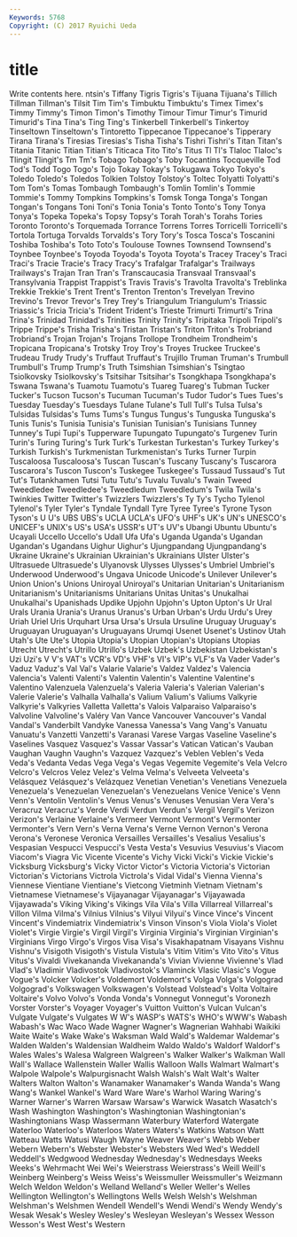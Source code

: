 ```yaml
---
Keywords: 5768 
Copyright: (C) 2017 Ryuichi Ueda
---
```


# title

Write contents here.
ntsin's Tiffany Tigris Tigris's Tijuana
Tijuana's Tillich Tillman Tillman's Tilsit Tim Tim's Timbuktu Timbuktu's Timex
Timex's Timmy Timmy's Timon Timon's Timothy Timour Timur Timur's Timurid
Timurid's Tina Tina's Ting Ting's Tinkerbell Tinkerbell's Tinkertoy Tinseltown Tinseltown's
Tintoretto Tippecanoe Tippecanoe's Tipperary Tirana Tirana's Tiresias Tiresias's Tisha Tisha's
Tishri Tishri's Titan Titan's Titania Titanic Titian Titian's Titicaca Tito
Tito's Titus Tl Tl's Tlaloc Tlaloc's Tlingit Tlingit's Tm Tm's
Tobago Tobago's Toby Tocantins Tocqueville Tod Tod's Todd Togo Togo's
Tojo Tokay Tokay's Tokugawa Tokyo Tokyo's Toledo Toledo's Toledos Tolkien
Tolstoy Tolstoy's Toltec Tolyatti Tolyatti's Tom Tom's Tomas Tombaugh Tombaugh's
Tomlin Tomlin's Tommie Tommie's Tommy Tompkins Tompkins's Tomsk Tonga Tonga's
Tongan Tongan's Tongans Toni Toni's Tonia Tonia's Tonto Tonto's Tony
Tonya Tonya's Topeka Topeka's Topsy Topsy's Torah Torah's Torahs Tories
Toronto Toronto's Torquemada Torrance Torrens Torres Torricelli Torricelli's Tortola Tortuga
Torvalds Torvalds's Tory Tory's Tosca Tosca's Toscanini Toshiba Toshiba's Toto
Toto's Toulouse Townes Townsend Townsend's Toynbee Toynbee's Toyoda Toyoda's Toyota
Toyota's Tracey Tracey's Traci Traci's Tracie Tracie's Tracy Tracy's Trafalgar
Trafalgar's Trailways Trailways's Trajan Tran Tran's Transcaucasia Transvaal Transvaal's Transylvania
Trappist Trappist's Travis Travis's Travolta Travolta's Treblinka Trekkie Trekkie's Trent
Trent's Trenton Trenton's Trevelyan Trevino Trevino's Trevor Trevor's Trey Trey's
Triangulum Triangulum's Triassic Triassic's Tricia Tricia's Trident Trident's Trieste Trimurti
Trimurti's Trina Trina's Trinidad Trinidad's Trinities Trinity Trinity's Tripitaka Tripoli
Tripoli's Trippe Trippe's Trisha Trisha's Tristan Tristan's Triton Triton's Trobriand
Trobriand's Trojan Trojan's Trojans Trollope Trondheim Trondheim's Tropicana Tropicana's Trotsky
Troy Troy's Troyes Truckee Truckee's Trudeau Trudy Trudy's Truffaut Truffaut's
Trujillo Truman Truman's Trumbull Trumbull's Trump Trump's Truth Tsimshian Tsimshian's
Tsingtao Tsiolkovsky Tsiolkovsky's Tsitsihar Tsitsihar's Tsongkhapa Tsongkhapa's Tswana Tswana's Tuamotu
Tuamotu's Tuareg Tuareg's Tubman Tucker Tucker's Tucson Tucson's Tucuman Tucuman's
Tudor Tudor's Tues Tues's Tuesday Tuesday's Tuesdays Tulane Tulane's Tull
Tull's Tulsa Tulsa's Tulsidas Tulsidas's Tums Tums's Tungus Tungus's Tunguska
Tunguska's Tunis Tunis's Tunisia Tunisia's Tunisian Tunisian's Tunisians Tunney Tunney's
Tupi Tupi's Tupperware Tupungato Tupungato's Turgenev Turin Turin's Turing Turing's
Turk Turk's Turkestan Turkestan's Turkey Turkey's Turkish Turkish's Turkmenistan Turkmenistan's
Turks Turner Turpin Tuscaloosa Tuscaloosa's Tuscan Tuscan's Tuscany Tuscany's Tuscarora
Tuscarora's Tuscon Tuscon's Tuskegee Tuskegee's Tussaud Tussaud's Tut Tut's Tutankhamen
Tutsi Tutu Tutu's Tuvalu Tuvalu's Twain Tweed Tweedledee Tweedledee's Tweedledum
Tweedledum's Twila Twila's Twinkies Twitter Twitter's Twizzlers Twizzlers's Ty Ty's
Tycho Tylenol Tylenol's Tyler Tyler's Tyndale Tyndall Tyre Tyree Tyree's
Tyrone Tyson Tyson's U U's UBS UBS's UCLA UCLA's UFO's
UHF's UK's UN's UNESCO's UNICEF's UNIX's US's USA's USSR's UT's
UV's Ubangi Ubuntu Ubuntu's Ucayali Uccello Uccello's Udall Ufa Ufa's
Uganda Uganda's Ugandan Ugandan's Ugandans Uighur Uighur's Ujungpandang Ujungpandang's Ukraine
Ukraine's Ukrainian Ukrainian's Ukrainians Ulster Ulster's Ultrasuede Ultrasuede's Ulyanovsk Ulysses
Ulysses's Umbriel Umbriel's Underwood Underwood's Ungava Unicode Unicode's Unilever Unilever's
Union Union's Unions Uniroyal Uniroyal's Unitarian Unitarian's Unitarianism Unitarianism's Unitarianisms
Unitarians Unitas Unitas's Unukalhai Unukalhai's Upanishads Updike Upjohn Upjohn's Upton
Upton's Ur Ural Urals Urania Urania's Uranus Uranus's Urban Urban's
Urdu Urdu's Urey Uriah Uriel Uris Urquhart Ursa Ursa's Ursula
Ursuline Uruguay Uruguay's Uruguayan Uruguayan's Uruguayans Urumqi Usenet Usenet's Ustinov
Utah Utah's Ute Ute's Utopia Utopia's Utopian Utopian's Utopians Utopias
Utrecht Utrecht's Utrillo Utrillo's Uzbek Uzbek's Uzbekistan Uzbekistan's Uzi Uzi's
V V's VAT's VCR's VD's VHF's VI's VIP's VLF's Va
Vader Vader's Vaduz Vaduz's Val Val's Valarie Valarie's Valdez Valdez's
Valencia Valencia's Valenti Valenti's Valentin Valentin's Valentine Valentine's Valentino Valenzuela
Valenzuela's Valeria Valeria's Valerian Valerian's Valerie Valerie's Valhalla Valhalla's Valium
Valium's Valiums Valkyrie Valkyrie's Valkyries Valletta Valletta's Valois Valparaiso Valparaiso's
Valvoline Valvoline's Valéry Van Vance Vancouver Vancouver's Vandal Vandal's Vanderbilt
Vandyke Vanessa Vanessa's Vang Vang's Vanuatu Vanuatu's Vanzetti Vanzetti's Varanasi
Varese Vargas Vaseline Vaseline's Vaselines Vasquez Vasquez's Vassar Vassar's Vatican
Vatican's Vauban Vaughan Vaughn Vaughn's Vazquez Vazquez's Veblen Veblen's Veda
Veda's Vedanta Vedas Vega Vega's Vegas Vegemite Vegemite's Vela Velcro
Velcro's Velcros Velez Velez's Velma Velma's Velveeta Velveeta's Velásquez Velásquez's
Velázquez Venetian Venetian's Venetians Venezuela Venezuela's Venezuelan Venezuelan's Venezuelans Venice
Venice's Venn Venn's Ventolin Ventolin's Venus Venus's Venuses Venusian Vera
Vera's Veracruz Veracruz's Verde Verdi Verdun Verdun's Vergil Vergil's Verizon
Verizon's Verlaine Verlaine's Vermeer Vermont Vermont's Vermonter Vermonter's Vern Vern's
Verna Verna's Verne Vernon Vernon's Verona Verona's Veronese Veronica Versailles
Versailles's Vesalius Vesalius's Vespasian Vespucci Vespucci's Vesta Vesta's Vesuvius Vesuvius's
Viacom Viacom's Viagra Vic Vicente Vicente's Vichy Vicki Vicki's Vickie
Vickie's Vicksburg Vicksburg's Vicky Victor Victor's Victoria Victoria's Victorian Victorian's
Victorians Victrola Victrola's Vidal Vidal's Vienna Vienna's Viennese Vientiane Vientiane's
Vietcong Vietminh Vietnam Vietnam's Vietnamese Vietnamese's Vijayanagar Vijayanagar's Vijayawada Vijayawada's
Viking Viking's Vikings Vila Vila's Villa Villarreal Villarreal's Villon Vilma
Vilma's Vilnius Vilnius's Vilyui Vilyui's Vince Vince's Vincent Vincent's Vindemiatrix
Vindemiatrix's Vinson Vinson's Viola Viola's Violet Violet's Virgie Virgie's Virgil
Virgil's Virginia Virginia's Virginian Virginian's Virginians Virgo Virgo's Virgos Visa
Visa's Visakhapatnam Visayans Vishnu Vishnu's Visigoth Visigoth's Vistula Vistula's Vitim
Vitim's Vito Vito's Vitus Vitus's Vivaldi Vivekananda Vivekananda's Vivian Vivienne
Vivienne's Vlad Vlad's Vladimir Vladivostok Vladivostok's Vlaminck Vlasic Vlasic's Vogue
Vogue's Volcker Volcker's Voldemort Voldemort's Volga Volga's Volgograd Volgograd's Volkswagen
Volkswagen's Volstead Volstead's Volta Voltaire Voltaire's Volvo Volvo's Vonda Vonda's
Vonnegut Vonnegut's Voronezh Vorster Vorster's Voyager Voyager's Vuitton Vuitton's Vulcan
Vulcan's Vulgate Vulgate's Vulgates W W's WASP's WATS's WHO's WWW's
Wabash Wabash's Wac Waco Wade Wagner Wagner's Wagnerian Wahhabi Waikiki
Waite Waite's Wake Wake's Waksman Wald Wald's Waldemar Waldemar's Walden
Walden's Waldensian Waldheim Waldo Waldo's Waldorf Waldorf's Wales Wales's Walesa
Walgreen Walgreen's Walker Walker's Walkman Wall Wall's Wallace Wallenstein Waller
Wallis Walloon Walls Walmart Walmart's Walpole Walpole's Walpurgisnacht Walsh Walsh's
Walt Walt's Walter Walters Walton Walton's Wanamaker Wanamaker's Wanda Wanda's
Wang Wang's Wankel Wankel's Ward Ware Ware's Warhol Waring Waring's
Warner Warner's Warren Warsaw Warsaw's Warwick Wasatch Wasatch's Wash Washington
Washington's Washingtonian Washingtonian's Washingtonians Wasp Wassermann Waterbury Waterford Watergate Waterloo
Waterloo's Waterloos Waters Waters's Watkins Watson Watt Watteau Watts Watusi
Waugh Wayne Weaver Weaver's Webb Weber Webern Webern's Webster Webster's
Websters Wed Wed's Weddell Weddell's Wedgwood Wednesday Wednesday's Wednesdays Weeks
Weeks's Wehrmacht Wei Wei's Weierstrass Weierstrass's Weill Weill's Weinberg Weinberg's
Weiss Weiss's Weissmuller Weissmuller's Weizmann Welch Weldon Weldon's Welland Welland's
Weller Weller's Welles Wellington Wellington's Wellingtons Wells Welsh Welsh's Welshman
Welshman's Welshmen Wendell Wendell's Wendi Wendi's Wendy Wendy's Wesak Wesak's
Wesley Wesley's Wesleyan Wesleyan's Wessex Wesson Wesson's West West's Western
